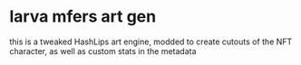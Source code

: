 # larva mfers art gen

this is a tweaked HashLips art engine, modded to create cutouts of the NFT character, as well as custom stats in the metadata
